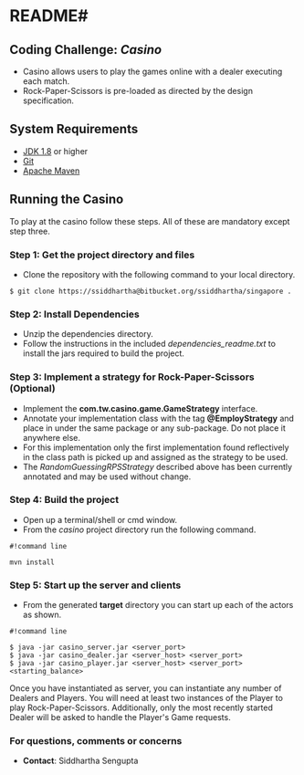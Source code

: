 # README#

## Coding Challenge: ***Casino*** ##
* Casino allows users to play the games online with a dealer executing each match.
* Rock-Paper-Scissors is pre-loaded as directed by the design specification.

## System Requirements ##
* [JDK 1.8](http://www.oracle.com/technetwork/java/javase/downloads/jdk8-downloads-2133151.html) or higher
* [Git](https://git-scm.com)
* [Apache Maven](https://maven.apache.org)

## Running the Casino ##

To play at the casino follow these steps. All of these are mandatory except step three.
### Step 1: Get the project directory and files ###
* Clone the repository with the following command to your local directory.
```
$ git clone https://ssiddhartha@bitbucket.org/ssiddhartha/singapore .
```

### Step 2: Install Dependencies ###
* Unzip the dependencies directory.
* Follow the instructions in the included *dependencies_readme.txt* to install the jars required to build the project.

### Step 3: Implement a strategy for Rock-Paper-Scissors (Optional) ###
* Implement the **com.tw.casino.game.GameStrategy** interface.
* Annotate your implementation class with the tag **@EmployStrategy** and place in under the same package or any sub-package. Do not place it anywhere else.
* For this implementation only the first implementation found reflectively in the class path is picked up and assigned as the strategy to be used.
* The *RandomGuessingRPSStrategy* described above has been currently annotated and may be used without change.

### Step 4: Build the project ###
* Open up a terminal/shell or cmd window. 
* From the *casino* project directory run the following command.

```
#!command line

mvn install
```

### Step 5: Start up the server and clients ###
* From the generated **target** directory you can start up each of the actors as shown.

```
#!command line

$ java -jar casino_server.jar <server_port>
$ java -jar casino_dealer.jar <server_host> <server_port>
$ java -jar casino_player.jar <server_host> <server_port> <starting_balance>
```
Once you have instantiated as server, you can instantiate any number of Dealers and Players. You will need at least two instances of the Player to play Rock-Paper-Scissors. Additionally, only the most recently started Dealer will be asked to handle the Player's Game requests.

### For questions, comments or concerns ###
* **Contact**: Siddhartha Sengupta